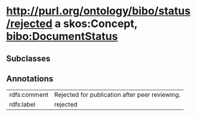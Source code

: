 # <http://purl.org/ontology/bibo/status/rejected> a skos:Concept, [bibo:DocumentStatus](/ontology/bibo/DocumentStatus)

## Subclasses

## Annotations

|||
|-----|-----|
|rdfs:comment|Rejected for publication after peer reviewing.|
|rdfs:label|rejected|

